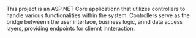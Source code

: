 This project is an ASP.NET Core applicationn that utilizes controllers to handle various functionalities within the system.
Controllers serve as the bridge betweenn the user interface, business logic,  annd data access layers, providing endpoints for cliennt innteraction.
